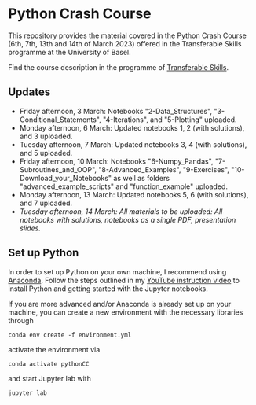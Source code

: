 # Python Crash Course

This repository provides the material covered in the Python Crash Course (6th, 7th, 13th and 14th of March 2023) offered in the Transferable Skills programme at the University of Basel.

Find the course description in the programme of [Transferable Skills](https://fortbildung.unibas.ch/courses/organizer/scientific-tools/python-crash-course-for-beginners-296174).

## Updates

* Friday afternoon, 3 March: Notebooks "2-Data_Structures", "3-Conditional_Statements", "4-Iterations", and "5-Plotting" uploaded.
* Monday afternoon, 6 March: Updated notebooks 1, 2 (with solutions), and 3 uploaded.
* Tuesday afternoon, 7 March: Updated notebooks 3, 4 (with solutions), and 5  uploaded.
* Friday afternoon, 10 March: Notebooks "6-Numpy_Pandas", "7-Subroutines_and_OOP", "8-Advanced_Examples", "9-Exercises", "10-Download_your_Notebooks" as well as folders "advanced_example_scripts" and "function_example" uploaded.
* Monday afternoon, 13 March: Updated notebooks 5, 6 (with solutions), and 7 uploaded.
* *Tuesday afternoon, 14 March: All materials to be uploaded: All notebooks with solutions, notebooks as a single PDF, presentation slides.*

## Set up Python

In order to set up Python on your own machine, I recommend using [Anaconda](https://www.anaconda.com/products/individual). Follow the steps outlined in my [YouTube instruction video](https://youtu.be/-RJnYbxVZTg) to install Python and getting started with the Jupyter notebooks.

If you are more advanced and/or Anaconda is already set up on your machine, you can create a new environment with the necessary libraries through

```
conda env create -f environment.yml
``` 

activate the environment via

```
conda activate pythonCC
``` 

and start Jupyter lab with

```
jupyter lab
``` 
